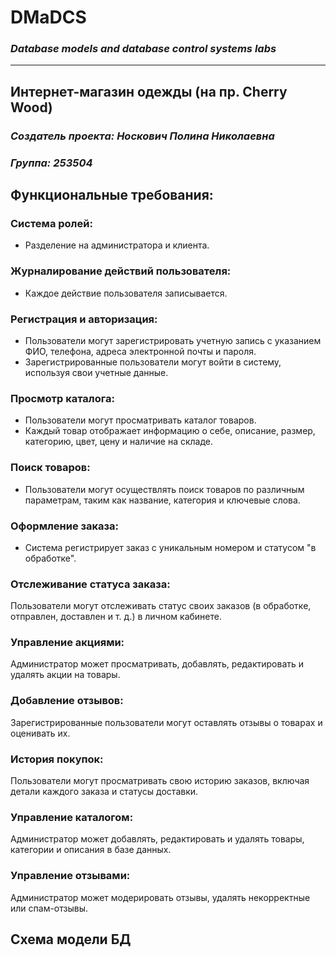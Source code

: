 # DMaDCS
### *Database models and database control systems labs*
---
## Интернет-магазин одежды (на пр. Сherry Wood)
### *Создатель проекта: Носкович Полина Николаевна*
### *Группа: 253504*
## Функциональные требования:
### Система ролей:
* Разделение на администратора и клиента.
### Журналирование действий пользователя:
* Каждое действие пользователя записывается.
### Регистрация и авторизация:
* Пользователи могут зарегистрировать учетную запись с указанием ФИО, телефона, адреса электронной почты и пароля.
* Зарегистрированные пользователи могут войти в систему, используя свои учетные данные.
### Просмотр каталога:
* Пользователи могут просматривать каталог товаров.
* Каждый товар отображает информацию о себе, описание, размер, категорию, цвет, цену и наличие на складе.
### Поиск товаров:
* Пользователи могут осуществлять поиск товаров по различным параметрам, таким как название, категория и ключевые слова.
### Оформление заказа:
* Система регистрирует заказ с уникальным номером и статусом "в обработке".
### Отслеживание статуса заказа:
Пользователи могут отслеживать статус своих заказов (в обработке, отправлен, доставлен и т. д.) в личном кабинете.
### Управление акциями:
Администратор может просматривать, добавлять, редактировать и удалять акции на товары.
### Добавление отзывов:
Зарегистрированные пользователи могут оставлять отзывы о товарах и оценивать их.
### История покупок:
Пользователи могут просматривать свою историю заказов, включая детали каждого заказа и статусы доставки.
### Управление каталогом:
Администратор может добавлять, редактировать и удалять товары, категории и описания в базе данных.
### Управление отзывами:
Администратор может модерировать отзывы, удалять некорректные или спам-отзывы.

## Схема модели БД
